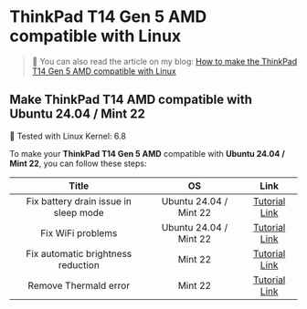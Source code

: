# ThinkPad T14 Gen 5 AMD compatible with Linux

> 📝 You can also read the article on my blog:
[How to make the ThinkPad T14 Gen 5 AMD compatible with Linux](https://www.damian-freelance.com/blog/how-to-make-the-thinkpad-t14-gen-5-amd-compatible-with-linux)

## Make ThinkPad T14 AMD compatible with Ubuntu 24.04 / Mint 22

🐧 Tested with Linux Kernel: 6.8

To make your **ThinkPad T14 Gen 5 AMD** compatible with **Ubuntu 24.04 / Mint 22**, you can follow these steps:

| Title | OS | Link |
|:---:|:---:|:---:|
| Fix battery drain issue in sleep mode | Ubuntu 24.04 / Mint 22 | [Tutorial Link](https://github.com/s-damian/thinkpad-t14-gen-5-amd-linux/blob/main/ubuntu-24-04/fix-battery-drain-issue-in-sleep-mode.md) |
| Fix WiFi problems | Ubuntu 24.04 / Mint 22 | [Tutorial Link](https://github.com/s-damian/thinkpad-t14-gen-5-amd-linux/blob/main/ubuntu-24-04/fix-wifi.md) |
| Fix automatic brightness reduction | Mint 22 | [Tutorial Link](https://github.com/s-damian/thinkpad-t14-gen-5-amd-linux/blob/main/mint-22/fix-automatic-brightness-reduction.md) |
| Remove Thermald error | Mint 22 | [Tutorial Link](https://github.com/s-damian/thinkpad-t14-gen-5-amd-linux/blob/main/mint-22/remove-thermald.md) |